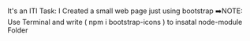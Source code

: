 It's an ITI Task:
I Created a small web page just using bootstrap
➡️NOTE: Use Terminal and write ( npm i bootstrap-icons ) to insatal node-module Folder 
